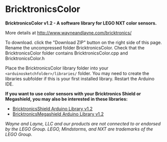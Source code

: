 BricktronicsColor
=================

**BricktronicsColor v1.2 - A software library for LEGO NXT color sensors.**

More details at http://www.wayneandlayne.com/bricktronics/

To download. click the "Download ZIP" button on the right side of this page. Rename the uncompressed folder BricktronicsColor. Check that the BricktronicsColor folder contains BricktronicsColor.cpp and BricktronicsColor.h

Place the BricktronicsColor library folder into your `<arduinosketchfolder>/libraries/` folder. You may need to create the libraries subfolder if this is your first installed library. Restart the Arduino IDE.

**If you want to use color sensors with your Bricktronics Shield or Megashield, you may also be interested in these libraries:**
* [BricktronicsShield Arduino Library v1.2](https://github.com/wayneandlayne/BricktronicsShield)
* [BricktronicsMegashield Arduino Library v1.2](https://github.com/wayneandlayne/BricktronicsMegashield)

_Wayne and Layne, LLC and our products are not connected to or endorsed by the LEGO Group. LEGO, Mindstorms, and NXT are trademarks of the LEGO Group._

